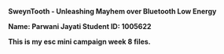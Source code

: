 <strong>SweynTooth - Unleashing Mayhem over Bluetooth Low Energy<strong>

Name: Parwani Jayati 
Student ID: 1005622 

This is my esc mini campaign week 8 files. 
